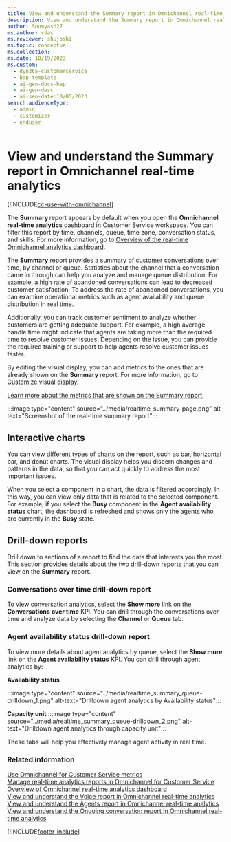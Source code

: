 ```yaml
---
title: View and understand the Summary report in Omnichannel real-time analytics
description: View and understand the Summary report in Omnichannel real-time analytics to analyze customer conversations, sentiment, and operational metrics.
author: Soumyasd27
ms.author: sdas
ms.reviewer: shujoshi
ms.topic: conceptual
ms.collection:
ms.date: 10/19/2023
ms.custom:
  - dyn365-customerservice
  - bap-template
  - ai-gen-docs-bap
  - ai-gen-desc
  - ai-seo-date:10/05/2023
search.audienceType:
  - admin
  - customizer
  - enduser
---
```

# View and understand the Summary report in Omnichannel real-time analytics

[!INCLUDE[cc-use-with-omnichannel](../../includes/cc-use-with-omnichannel.md)]

The **Summary** report appears by default when you open the **Omnichannel real-time analytics** dashboard in Customer Service workspace. You can filter this report by time, channels, queue, time zone, conversation status, and skills. For more information, go to [Overview of the real-time Omnichannel analytics dashboard](intro-realtime-analytics-dashboard.md).

The **Summary** report provides a summary of customer conversations over time, by channel or queue. Statistics about the channel that a conversation came in through can help you analyze and manage queue distribution. For example, a high rate of abandoned conversations can lead to decreased customer satisfaction. To address the rate of abandoned conversations, you can examine operational metrics such as agent availability and queue distribution in real time.

Additionally, you can track customer sentiment to analyze whether customers are getting adequate support. For example, a high average handle time might indicate that agents are taking more than the required time to resolve customer issues. Depending on the issue, you can provide the required training or support to help agents resolve customer issues faster.

By editing the visual display, you can add metrics to the ones that are already shown on the **Summary** report. For more information, go to [Customize visual display](customize-reports.md).

[Learn more about the metrics that are shown on the Summary report.](oc-metrics-dimensions.md#use-omnichannel-for-customer-service-metrics)

:::image type="content" source="../media/realtime_summary_page.png" alt-text="Screenshot of the real-time summary report":::

## Interactive charts

You can view different types of charts on the report, such as bar, horizontal bar, and donut charts. The visual display helps you discern changes and patterns in the data, so that you can act quickly to address the most important issues.

When you select a component in a chart, the data is filtered accordingly. In this way, you can view only data that is related to the selected component. For example, if you select the **Busy** component in the **Agent availability status** chart, the dashboard is refreshed and shows only the agents who are currently in the **Busy** state.

## Drill-down reports

Drill down to sections of a report to find the data that interests you the most. This section provides details about the two drill-down reports that you can view on the **Summary** report.

### Conversations over time drill-down report

To view conversation analytics, select the **Show more** link on the **Conversations over time** KPI. You can drill through the conversations over time and analyze data by selecting the **Channel** or **Queue** tab.

### Agent availability status drill-down report

To view more details about agent analytics by queue, select the **Show more** link on the **Agent availability status** KPI. You can drill through agent analytics by:

**Availability status**

:::image type="content" source="../media/realtime_summary_queue-drilldown_1.png" alt-text="Drilldown agent analytics by Availability status":::

**Capacity unit**
:::image type="content" source="../media/realtime_summary_queue-drilldown_2.png" alt-text="Drilldown agent analytics through capacity unit":::

These tabs will help you effectively manage agent activity in real time.

### Related information

[Use Omnichannel for Customer Service metrics](oc-metrics-dimensions.md#use-omnichannel-for-customer-service-metrics)<br>
[Manage real-time analytics reports in Omnichannel for Customer Service](../administer/enable-realtime-analytics-dashboard-administrator.md)<br>
[Overview of Omnichannel real-time analytics dashboard](intro-realtime-analytics-dashboard.md#overview-of-omnichannel-real-time-analytics-dashboard)<br>
[View and understand the Voice report in Omnichannel real-time analytics](realtime-voice-dashboard.md)<br>
[View and understand the Agents report in Omnichannel real-time analytics](realtime-agents-analytics.md)<br>
[View and understand the Ongoing conversation report in Omnichannel real-time analytics](realtime-ongoing.md)

[!INCLUDE[footer-include](../../includes/footer-banner.md)]
